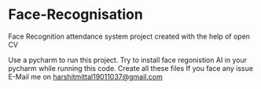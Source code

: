# Face-Recognisation
Face Recognition attendance system project created with the help of open CV

Use a pycharm to run this project.
Try to install face regonistion AI in your pycharm while running this code.
Create all these files 
If you face any issue E-Mail me on harshitmittal19011037@gmail.com
